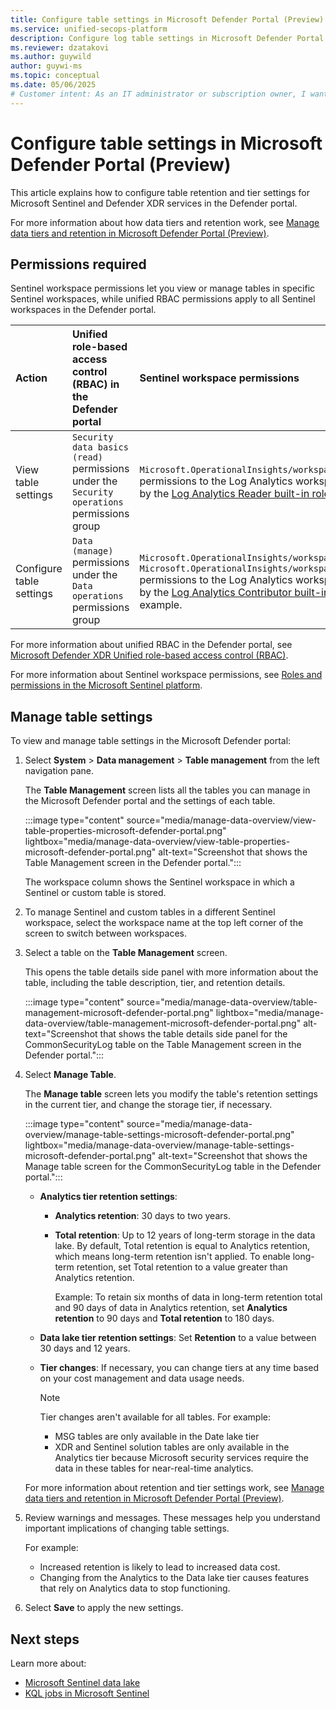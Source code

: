 ```yaml
---
title: Configure table settings in Microsoft Defender Portal (Preview)
ms.service: unified-secops-platform
description: Configure log table settings in Microsoft Defender Portal to optimize security operations and cost efficiency.
ms.reviewer: dzatakovi
ms.author: guywild
author: guywi-ms
ms.topic: conceptual
ms.date: 05/06/2025
# Customer intent: As an IT administrator or subscription owner, I want to manage log table tiers and retention settings in Microsoft Defender Portal to optimize security operations needs and cost efficiency.
---
```


# Configure table settings in Microsoft Defender Portal (Preview)

This article explains how to configure table retention and tier settings for Microsoft Sentinel and Defender XDR services in the Defender portal. 

For more information about how data tiers and retention work, see [Manage data tiers and retention in Microsoft Defender Portal (Preview)](manage-data-overview-overview.md).

## Permissions required

Sentinel workspace permissions let you view or manage tables in specific Sentinel workspaces, while unified RBAC permissions apply to all Sentinel workspaces in the Defender portal.

| Action                  | Unified role-based access control (RBAC) in the Defender portal                                                                                           | Sentinel workspace permissions                                                                                      |
|:------------------------|:----------------------------------------------------------------------------------------------------------------------|:--------------------------------------------------------------------------------------------------------------------|
| View table settings     | `Security data basics (read)` permissions under the `Security operations` permissions group                                                               | `Microsoft.OperationalInsights/workspaces/tables/read` permissions to the Log Analytics workspace, as provided by the [Log Analytics Reader built-in role](/azure/azure-monitor/logs/manage-access#log-analytics-reader), for example. |
| Configure table settings| `Data (manage)` permissions under the `Data operations` permissions group| `Microsoft.OperationalInsights/workspaces/write` and `Microsoft.OperationalInsights/workspaces/tables/write` permissions to the Log Analytics workspace, as provided by the [Log Analytics Contributor built-in role](/azure/azure-monitor/logs/manage-access#log-analytics-contributor), for example. |

For more information about unified RBAC in the Defender portal, see [Microsoft Defender XDR Unified role-based access control (RBAC)](/defender-xdr/manage-rbac).

For more information about Sentinel workspace permissions, see [Roles and permissions in the Microsoft Sentinel platform](roles).

## Manage table settings

To view and manage table settings in the Microsoft Defender portal:

1. Select **System** > **Data management** > **Table management** from the left navigation pane.

    The **Table Management** screen lists all the tables you can manage in the Microsoft Defender portal and the settings of each table. 

    :::image type="content" source="media/manage-data-overview/view-table-properties-microsoft-defender-portal.png" lightbox="media/manage-data-overview/view-table-properties-microsoft-defender-portal.png" alt-text="Screenshot that shows the Table Management screen in the Defender portal.":::  

    The workspace column shows the Sentinel workspace in which a Sentinel or custom table is stored. 

1. To manage Sentinel and custom tables in a different Sentinel workspace, select the workspace name at the top left corner of the screen to switch between workspaces.

1. Select a table on the **Table Management** screen.

    This opens the table details side panel with more information about the table, including the table description, tier, and retention details.

    :::image type="content" source="media/manage-data-overview/table-management-microsoft-defender-portal.png" lightbox="media/manage-data-overview/table-management-microsoft-defender-portal.png" alt-text="Screenshot that shows the table details side panel for the CommonSecurityLog table on the Table Management screen in the Defender portal.":::  

1. Select **Manage Table**.

    The **Manage table** screen lets you modify the table's retention settings in the current tier, and change the storage tier, if necessary. 

    :::image type="content" source="media/manage-data-overview/manage-table-settings-microsoft-defender-portal.png" lightbox="media/manage-data-overview/manage-table-settings-microsoft-defender-portal.png" alt-text="Screenshot that shows the Manage table screen for the CommonSecurityLog table in the Defender portal.":::  
    
    - **Analytics tier retention settings**:     
      - **Analytics retention**: 30 days to two years.
      - **Total retention**: Up to 12 years of long-term storage in the data lake. By default, Total retention is equal to Analytics retention, which means long-term retention isn't applied. To enable long-term retention, set Total retention to a value greater than Analytics retention. 
      
        Example: To retain six months of data in long-term retention total and 90 days of data in Analytics retention, set **Analytics retention** to 90 days and **Total retention** to 180 days.
    - **Data lake tier retention settings**: Set **Retention** to a value between 30 days and 12 years.  
    - **Tier changes**: If necessary, you can change tiers at any time based on your cost management and data usage needs.

      > [!NOTE]
      > Tier changes aren't available for all tables. For example: 
      > - MSG tables are only available in the Date lake tier
      > - XDR and Sentinel solution tables are only available in the Analytics tier because Microsoft security services require the data in these tables for near-real-time analytics. 

    For more information about retention and tier settings work, see [Manage data tiers and retention in Microsoft Defender Portal (Preview)](manage-data-overview-overview.md).
    
1.	Review warnings and messages. These messages help you understand important implications of changing table settings. 

    For example:
    -	Increased retention is likely to lead to increased data cost.
    -	Changing from the Analytics to the Data lake tier causes features that rely on Analytics data to stop functioning. 

1. Select **Save** to apply the new settings.

## Next steps

Learn more about:

- [Microsoft Sentinel data lake](https://aka.ms/sentinel-lake-overview)
- [KQL jobs in Microsoft Sentinel](https://aka.ms/kql-jobs)


